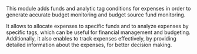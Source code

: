 This module adds funds and analytic tag conditions for expenses in order
to generate accurate budget monitoring and budget source fund
monitoring.

It allows to allocate expenses to specific funds and to analyze expenses
by specific tags, which can be useful for financial management and
budgeting. Additionally, it also enables to track expenses effectively,
by providing detailed information about the expenses, for better
decision making.
